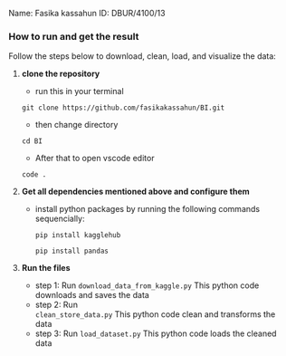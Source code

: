 Name: Fasika kassahun ID: DBUR/4100/13

### How to run and get the result  
Follow the steps below to download, clean, load, and visualize the data:  

1. **clone the repository**  
   - run this in your terminal 
   ```
   git clone https://github.com/fasikakassahun/BI.git
   ```
   - then change directory 
   ```
   cd BI
   ```
   - After that to open vscode editor 
   ```
   code .
   ```  

2. **Get all dependencies mentioned above and configure them**  
   - install python packages by running the following commands sequencially:  
     ```
     pip install kagglehub
     ``` 
     ```
     pip install pandas
     ```

3. **Run the files**  
   - step 1: Run
     `download_data_from_kaggle.py`  This python code downloads and saves the data
   - step 2: Run  
     `clean_store_data.py` This python code clean and transforms the data
   - step 3: Run 
     `load_dataset.py` This python code loads the cleaned data
